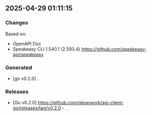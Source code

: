 

## 2025-04-29 01:11:15
### Changes
Based on:
- OpenAPI Doc  
- Speakeasy CLI 1.540.1 (2.593.4) https://github.com/speakeasy-api/speakeasy
### Generated
- [go v0.2.0] .
### Releases
- [Go v0.2.0] https://github.com/gleanwork/api-client-go/releases/tag/v0.2.0 - .